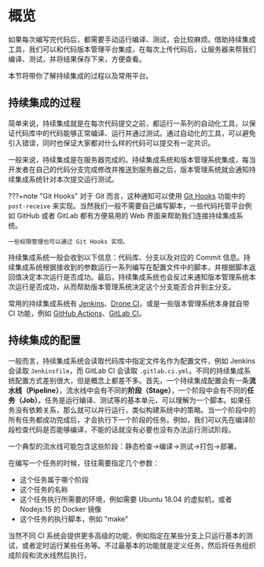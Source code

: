 # 概览

如果每次编写完代码后，都需要手动运行编译、测试，会比较麻烦。借助持续集成工具，我们可以和代码版本管理平台集成，在每次上传代码后，让服务器来帮我们编译、测试，并将结果保存下来，方便查看。

本节将带你了解持续集成的过程以及常用平台。

## 持续集成的过程

简单来说，持续集成就是在每次代码提交之前，都运行一系列的自动化工具，以保证代码库中的代码能够正常编译、运行并通过测试。通过自动化的工具，可以避免引入错误，同时也保证大家都对什么样的代码可以提交有一定共识。

一般来说，持续集成是在服务器完成的。持续集成系统和版本管理系统集成，每当开发者在自己的代码分支完成修改并推送到服务器之后，版本管理系统就会通知持续集成系统针对本次提交运行测试。

???+note "Git Hooks"
    对于 Git 而言，这种通知可以使用 [Git Hooks](https://git-scm.com/book/en/v2/Customizing-Git-Git-Hooks) 功能中的 `post-receive` 来实现。当然我们一般不需要自己编写脚本，一些代码托管平台例如 GitHub 或者 GitLab 都有方便易用的 Web 界面来帮助我们连接持续集成系统。

    一些权限管理也可以通过 Git Hooks 实现。

持续集成系统一般会收到以下信息：代码库、分支以及对应的 Commit 信息。持续集成系统根据接收到的参数运行一系列编写在配置文件中的脚本，并根据脚本返回值决定本次运行是否成功。最后，持续集成系统也会反过来通知版本管理系统本次运行是否成功，从而帮助版本管理系统决定这个分支能否合并到主分支。

常用的持续集成系统有 [Jenkins](https://www.jenkins.io/)、[Drone CI](https://www.drone.io/)，或是一些版本管理系统本身就自带 CI 功能，例如 [GitHub Actions](https://github.com/features/actions)、[GitLab CI](https://docs.gitlab.com/ce/ci/)。

## 持续集成的配置

一般而言，持续集成系统会读取代码库中指定文件名作为配置文件，例如 Jenkins 会读取 `Jenkinsfile`，而 GitLab CI 会读取 `.gitlab.ci.yml`。不同的持续集成系统配置方式差别很大，但是概念上都差不多。首先，一个持续集成配置会有一条**流水线（Pipeline）**，流水线中会有不同的**阶段（Stage）**，一个阶段中会有不同的**任务（Job）**。任务是运行编译、测试等的基本单元，可以理解为一个脚本。如果任务没有依赖关系，那么就可以并行运行，类似构建系统中的策略。当一个阶段中的所有任务都成功完成后，才会执行下一个阶段的任务。例如，我们可以先在编译阶段检查代码是否能够编译，不能的话就没有必要也没有办法运行测试阶段。

一个典型的流水线可能包含这些阶段：静态检查→编译→测试→打包→部署。

在编写一个任务的时候，往往需要指定几个参数：

- 这个任务属于哪个阶段
- 这个任务的名称
- 这个任务执行所需要的环境，例如需要 Ubuntu 18.04 的虚拟机，或者 Nodejs:15 的 Docker 镜像
- 这个任务的执行脚本，例如 "make"

当然不同 CI 系统会提供更多高级的功能，例如指定在某些分支上只运行基本的测试，或者定时运行某些任务等。不过最基本的功能就是定义任务，然后将任务组织成阶段和流水线然后执行。